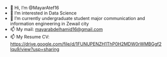 - 👋 Hi, I’m @MayarAtef16
- 👀 I’m interested in Data Science
- 🌱 I’m currently undergraduate student major communication and information engineering in Zewail city
- 📫 My mail: mayarabdelhamid16@gmail.com
- 📫 My Resume CV: https://drive.google.com/file/d/1FUNUPENZH1ThP0H2MDW0rWMBGgf2lqu9/view?usp=sharing
<!---
MayarAtef16/MayarAtef16 is a ✨ special ✨ repository because its `README.md` (this file) appears on your GitHub profile.
You can click the Preview link to take a look at your changes.
--->
